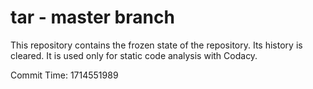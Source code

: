# tar - master branch

This repository contains the frozen state of the repository.
Its history is cleared. It is used only for static code
analysis with Codacy.

Commit Time: 1714551989